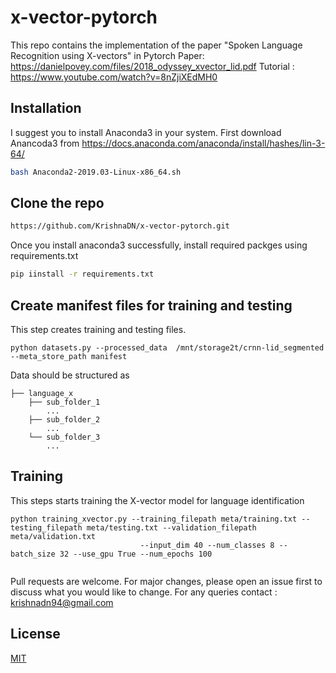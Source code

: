 # x-vector-pytorch
This repo contains the implementation of the paper "Spoken Language Recognition using X-vectors" in Pytorch
Paper: https://danielpovey.com/files/2018_odyssey_xvector_lid.pdf
Tutorial : https://www.youtube.com/watch?v=8nZjiXEdMH0

## Installation

I suggest you to install Anaconda3 in your system. First download Anancoda3 from https://docs.anaconda.com/anaconda/install/hashes/lin-3-64/
```bash
bash Anaconda2-2019.03-Linux-x86_64.sh
```
## Clone the repo
```bash
https://github.com/KrishnaDN/x-vector-pytorch.git
```
Once you install anaconda3 successfully, install required packges using requirements.txt
```bash
pip iinstall -r requirements.txt
```

## Create manifest files for training and testing
This step creates training and testing files.
```
python datasets.py --processed_data  /mnt/storage2t/crnn-lid_segmented --meta_store_path manifest 
```
Data should be structured as
```
├── language_x
    ├── sub_folder_1
        ...
    ├── sub_folder_2
        ...
    └── sub_folder_3
        ...
```

## Training
This steps starts training the X-vector model for language identification 
```
python training_xvector.py --training_filepath meta/training.txt --testing_filepath meta/testing.txt --validation_filepath meta/validation.txt
                             --input_dim 40 --num_classes 8 --batch_size 32 --use_gpu True --num_epochs 100
                             
```

Pull requests are welcome. For major changes, please open an issue first to discuss what you would like to change.
For any queries contact : krishnadn94@gmail.com
## License
[MIT](https://choosealicense.com/licenses/mit/)